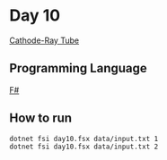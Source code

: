 # Day 10

[Cathode-Ray Tube](https://adventofcode.com/2022/day/10)

## Programming Language

[F#](https://fsharp.org/)

## How to run

```bash
dotnet fsi day10.fsx data/input.txt 1
dotnet fsi day10.fsx data/input.txt 2
```
